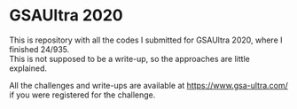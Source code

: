 # GSAUltra 2020

This is repository with all the codes I submitted for GSAUltra 2020, where I finished 24/935.  
This is not supposed to be a write-up, so the approaches are little explained.  

All the challenges and write-ups are available at https://www.gsa-ultra.com/ if you were registered for the challenge.